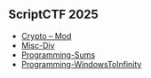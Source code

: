 
## ScriptCTF 2025
- [Crypto – Mod](/crypto/README.md)
- [Misc-Div](/misc/README.md)
- [Programming-Sums](/programming/sums/README.md)
- [Programming-WindowsToInfinity](/programming/WindowsToInfinity/README.md)
 
